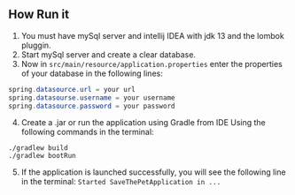 ## How Run it

1) You must have mySql server and intellij IDEA with jdk 13 and the lombok pluggin.
2) Start mySql server and create a clear database.
3) Now in `src/main/resource/application.properties` enter the properties of your database in the following lines:
```java
spring.datasource.url = your url
spring.datasourse.username = your username
spring.datasource.password = your password
```
4) Create a .jar or run the application using Gradle from IDE Using the following commands in the terminal:
```
./gradlew build
./gradlew bootRun
```
5) If the application is launched successfully, you will see the following line in the terminal: `Started SaveThePetApplication in ...`